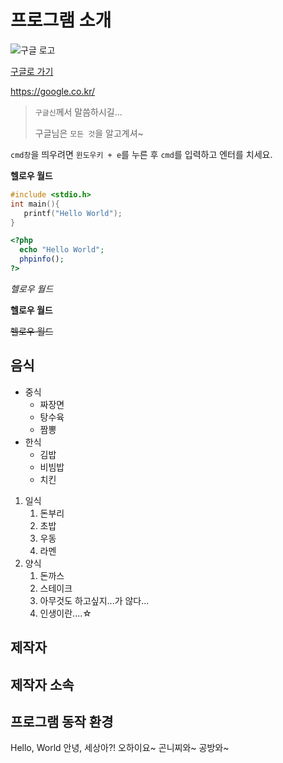 # 프로그램 소개
![구글 로고](https://www.google.com/images/branding/googlelogo/1x/googlelogo_color_272x92dp.png)

[구글로 가기](https://google.co.kr/)

https://google.co.kr/

> `구글신`께서 말씀하시길... 
> 
> 구글님은 `모든 것`을 알고계셔~

`cmd창`을 띄우려면 `윈도우키 + e`를 누른 후 `cmd`를 입력하고 엔터를 치세요.

**헬로우 월드**

```c
#include <stdio.h>
int main(){
   printf("Hello World");
}
```
```php
<?php
  echo "Hello World";
  phpinfo();
?>
```


*헬로우 월드*

__헬로우 월드__

~~헬로우 월드~~


## 음식
* 중식
  * 짜장면
  * 탕수육
  * 짬뽕
* 한식
  * 김밥
  * 비빔밥
  * 치킨
1. 일식 
   1. 돈부리
   1. 초밥
   1. 우동
   1. 라멘
1. 양식
   1. 돈까스
   1. 스테이크
   1. 아무것도 하고싶지...가 않다...
   1. 인생이란....☆

## 제작자

## 제작자 소속

## 프로그램 동작 환경 


Hello, World
안녕, 세상아?!
오하이요~
곤니찌와~
공방와~
